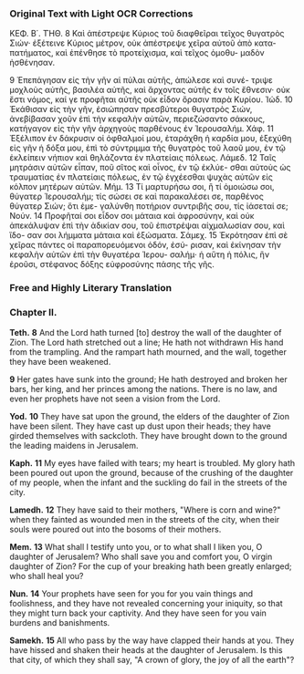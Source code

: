 ### Original Text with Light OCR Corrections

ΚΕΦ. Β΄.
ΤῊΘ.
8 Καὶ ἀπέστρεψε Κύριος τοῦ διαφθεῖραι τεῖχος θυγατρὸς Σιών·
ἐξέτεινε Κύριος μέτρον, οὐκ ἀπέστρεψε χεῖρα αὐτοῦ ἀπὸ κατα-
πατήματος, καὶ ἐπένθησε τὸ προτείχισμα, καὶ τεῖχος ὁμοθυ-
μαδὸν ἠσθένησαν.

9 Ἐπεπάγησαν εἰς τὴν γῆν αἱ πύλαι αὐτῆς, ἀπώλεσε καὶ συνέ-
τριψε μοχλοὺς αὐτῆς, βασιλέα αὐτῆς, καὶ ἄρχοντας αὐτῆς ἐν
τοῖς ἔθνεσιν· οὐκ ἔστι νόμος, καί γε προφῆται αὐτῆς οὐκ εἶδον
ὅρασιν παρὰ Κυρίου.
Ἰώδ.
10 Ἐκάθισαν εἰς τὴν γῆν, ἐσιώπησαν πρεσβύτεροι θυγατρὸς Σιών,
ἀνεβίβασαν χοῦν ἐπὶ τὴν κεφαλὴν αὐτῶν, περιεζώσαντο σάκκους,
κατήγαγον εἰς τὴν γῆν ἀρχηγοὺς παρθένους ἐν Ἱερουσαλήμ.
Χάφ.
11 Ἐξέλιπον ἐν δάκρυσιν οἱ ὀφθαλμοί μου, ἐταράχθη ἡ καρδία μου,
ἐξεχύθη εἰς γῆν ἡ δόξα μου, ἐπὶ τὸ σύντριμμα τῆς θυγατρὸς τοῦ
λαοῦ μου, ἐν τῷ ἐκλείπειν νήπιον καὶ θηλάζοντα ἐν πλατείαις
πόλεως.
Λάμεδ.
12 Ταῖς μητράσιν αὐτῶν εἶπαν, ποῦ σῖτος καὶ οἶνος, ἐν τῷ ἐκλύε-
σθαι αὐτοὺς ὡς τραυματίας ἐν πλατείαις πόλεως, ἐν τῷ ἐγχέεσθαι
ψυχὰς αὐτῶν εἰς κόλπον μητέρων αὐτῶν.
Μήμ.
13 Τί μαρτυρήσω σοι, ἢ τί ὁμοιώσω σοι, θύγατερ Ἱερουσαλήμ; τίς
σώσει σε καὶ παρακαλέσει σε, παρθένος θύγατερ Σιών; ὅτι ἐμε-
γαλύνθη ποτήριον συντριβῆς σου, τίς ἰάσεταί σε;
Νούν.
14 Προφῆταί σοι εἶδον σοι μάταια καὶ ἀφροσύνην, καὶ οὐκ ἀπεκάλυψαν
ἐπὶ τὴν ἀδικίαν σου, τοῦ ἐπιστρέψαι αἰχμαλωσίαν σου, καὶ ἴδο-
σαν σοι λήμματα μάταια καὶ ἐξώσματα.
Σάμεχ.
15 Ἐκρότησαν ἐπὶ σὲ χεῖρας πάντες οἱ παραπορευόμενοι ὁδόν, ἐσύ-
ρισαν, καὶ ἐκίνησαν τὴν κεφαλὴν αὐτῶν ἐπὶ τὴν θυγατέρα Ἱερου-
σαλήμ· ἡ αὕτη ἡ πόλις, ἣν ἐροῦσι, στέφανος δόξης εὐφροσύνης
πάσης τῆς γῆς.

### Free and Highly Literary Translation

### Chapter II.

**Teth.**
**8** And the Lord hath turned [to] destroy the wall of the daughter of Zion. The Lord hath stretched out a line; He hath not withdrawn His hand from the trampling. And the rampart hath mourned, and the wall, together they have been weakened.

**9** Her gates have sunk into the ground; He hath destroyed and broken her bars, her king, and her princes among the nations. There is no law, and even her prophets have not seen a vision from the Lord.

**Yod.**
**10** They have sat upon the ground, the elders of the daughter of Zion have been silent. They have cast up dust upon their heads; they have girded themselves with sackcloth. They have brought down to the ground the leading maidens in Jerusalem.

**Kaph.**
**11** My eyes have failed with tears; my heart is troubled. My glory hath been poured out upon the ground, because of the crushing of the daughter of my people, when the infant and the suckling do fail in the streets of the city.

**Lamedh.**
**12** They have said to their mothers, "Where is corn and wine?" when they fainted as wounded men in the streets of the city, when their souls were poured out into the bosoms of their mothers.

**Mem.**
**13** What shall I testify unto you, or to what shall I liken you, O daughter of Jerusalem? Who shall save you and comfort you, O virgin daughter of Zion? For the cup of your breaking hath been greatly enlarged; who shall heal you?

**Nun.**
**14** Your prophets have seen for you for you vain things and foolishness, and they have not revealed concerning your iniquity, so that they might turn back your captivity. And they have seen for you vain burdens and banishments.

**Samekh.**
**15** All who pass by the way have clapped their hands at you. They have hissed and shaken their heads at the daughter of Jerusalem. Is this that city, of which they shall say, "A crown of glory, the joy of all the earth"?